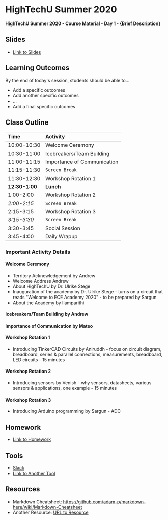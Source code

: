 # HighTechU Summer 2020

**HighTechU Summer 2020 - Course Material - Day 1 - {Brief Description}**

## Slides

* [Link to Slides](Link)

## Learning Outcomes
By the end of today's session, students should be able to...
* Add a specific outcomes
* Add another specific outcomes
* ...
* Add a final specific outcomes

## Class Outline

|Time|Activity|
|:---|:---|
|10:00-10:30| Welcome Ceremony|
|10:30-11:00|Icebreakers/Team Building|
|11:00-11:15|Importance of Communication|
|11:15-11:30|`Screen Break`|
|11:30-12:30|Workshop Rotation 1|
|**12:30-1:00**|**Lunch**|
|1:00-2:00|Workshop Rotation 2|
|*2:00-2:15*|`Screen Break`|
|2:15-3:15|Workshop Rotation 3|
|*3:15-3:30*|`Screen Break`|
|3:30-3:45|Social Session|
|3:45-4:00|Daily Wrapup|

### Important Activity Details

#### Welcome Ceremony
* Territory Acknowledgement by Andrew
* Welcome Address Andrew
* About HighTechU by Dr. Ulrike Stege
* Inauguration of the academy by Dr. Ulrike Stege - turns on a circuit that reads "Welcome to ECE Academy 2020" - to be prepared by Sargun
* About the Academy by Ilamparithi

#### Icebreakers/Team Building by Andrew

#### Importance of Communication by Mateo

#### Workshop Rotation 1 
* Introducing TinkerCAD Circuits by Aniruddh - focus on circuit diagram, breadboard, series & parallel connections, measurements, breadboard, LED circuits - 15 minutes

#### Workshop Rotation 2
* Introducing sensors by Venish - why sensors, datasheets, various sensors & applications, one example - 15 minutes 

#### Workshop Rotation 3
* Introducing Arduino programming by Sargun - ADC 

## Homework

* [Link to Homework](Link)

## Tools

* [Slack](https://slack.com/)
* [Link to Another Tool](Link)

## Resources

* Markdown Cheatsheet: https://github.com/adam-p/markdown-here/wiki/Markdown-Cheatsheet
* Another Resource: [URL to Resource](link)
